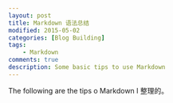 ```yaml
---
layout: post
title: Markdown 语法总结
modified: 2015-05-02
categories: [Blog Building]
tags:
    - Markdown
comments: true
description: Some basic tips to use Markdown
---
```


The following are the tips o Markdown I 整理的。